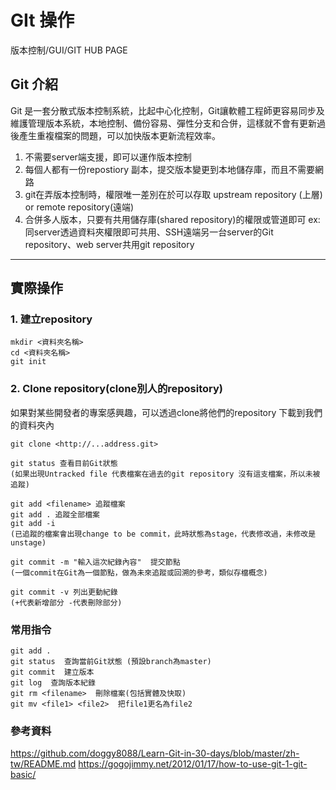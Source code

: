 # GIt 操作
版本控制/GUI/GIT HUB PAGE

## Git 介紹
Git 是一套分散式版本控制系統，比起中心化控制，Git讓軟體工程師更容易同步及維護管理版本系統，本地控制、備份容易、彈性分支和合併，這樣就不會有更新過後產生重複檔案的問題，可以加快版本更新流程效率。
1. 不需要server端支援，即可以運作版本控制
2. 每個人都有一份repostiory 副本，提交版本變更到本地儲存庫，而且不需要網路
3. git在弄版本控制時，權限唯一差別在於可以存取 upstream repository (上層) or remote repository(遠端)
4. 合併多人版本，只要有共用儲存庫(shared repository)的權限或管道即可 ex:同server透過資料夾權限即可共用、SSH遠端另一台server的Git repository、web server共用git repository

---
## 實際操作

### 1. 建立repository
```
mkdir <資料夾名稱> 
cd <資料夾名稱>
git init 
```
### 2. Clone repository(clone別人的repository)
如果對某些開發者的專案感興趣，可以透過clone將他們的repository 下載到我們的資料夾內
```
git clone <http://...address.git>

git status 查看目前Git狀態 
(如果出現Untracked file 代表檔案在過去的git repository 沒有這支檔案，所以未被追蹤)

git add <filename> 追蹤檔案
git add . 追蹤全部檔案
git add -i
(已追蹤的檔案會出現change to be commit，此時狀態為stage，代表修改過，未修改是unstage)

git commit -m "輸入這次紀錄內容"  提交節點
(一個commit在Git為一個節點，做為未來追蹤或回溯的參考，類似存檔概念)

git commit -v 列出更動紀錄
(+代表新增部分 -代表刪除部分)

```

### 常用指令
```
git add . 
git status  查詢當前Git狀態 (預設branch為master)
git commit  建立版本
git log  查詢版本紀錄
git rm <filename>  刪除檔案(包括實體及快取)
git mv <file1> <file2>  把file1更名為file2
```
### 參考資料
https://github.com/doggy8088/Learn-Git-in-30-days/blob/master/zh-tw/README.md
https://gogojimmy.net/2012/01/17/how-to-use-git-1-git-basic/

